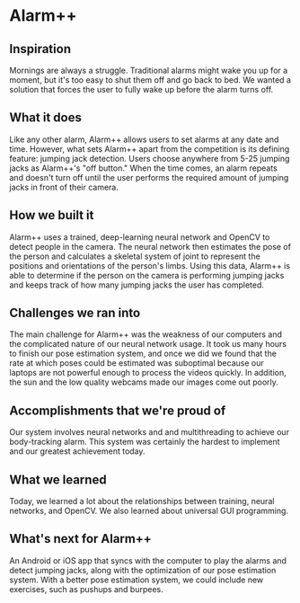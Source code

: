 # Alarm++


## Inspiration
Mornings are always a struggle. Traditional alarms might wake you up for a moment, but it's too easy to shut them off and go back to bed. We wanted a solution that forces the user to fully wake up before the alarm turns off.

## What it does
Like any other alarm, Alarm++ allows users to set alarms at any date and time. However, what sets Alarm++ apart from the competition is its defining feature: jumping jack detection. Users choose anywhere from 5-25 jumping jacks as Alarm++'s "off button." When the time comes, an alarm repeats and doesn't turn off until the user performs the required amount of jumping jacks in front of their camera.

## How we built it
Alarm++ uses a trained, deep-learning neural network and OpenCV to detect people in the camera. The neural network then estimates the pose of the person and calculates a skeletal system of joint to represent the positions and orientations of the person's limbs. Using this data, Alarm++ is able to determine if the person on the camera is performing jumping jacks and keeps track of how many jumping jacks the user has completed. 

## Challenges we ran into
The main challenge for Alarm++ was the weakness of our computers and the complicated nature of our neural network usage. It took us many hours to finish our pose estimation system, and once we did we found that the rate at which poses could be estimated was suboptimal because our laptops are not powerful enough to process the videos quickly. In addition, the sun and the low quality webcams made our images come out poorly.

## Accomplishments that we're proud of
Our system involves neural networks and and multithreading to achieve our body-tracking alarm. This system was certainly the hardest to implement and our greatest achievement today.

## What we learned
Today, we learned a lot about the relationships between training, neural networks, and OpenCV. We also learned about universal GUI programming. 

## What's next for Alarm++
An Android or iOS app that syncs with the computer to play the alarms and detect jumping jacks, along with the optimization of our pose estimation system. With a better pose estimation system, we could include new exercises, such as pushups and burpees.
